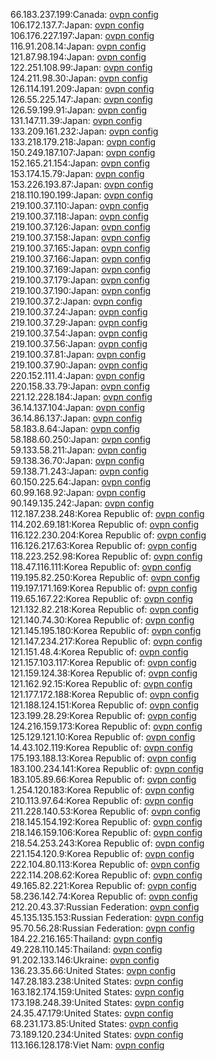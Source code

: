 66.183.237.199:Canada: [ovpn config](vpn/66_183_237_199.ovpn)  
106.172.137.7:Japan: [ovpn config](vpn/106_172_137_7.ovpn)  
106.176.227.197:Japan: [ovpn config](vpn/106_176_227_197.ovpn)  
116.91.208.14:Japan: [ovpn config](vpn/116_91_208_14.ovpn)  
121.87.98.194:Japan: [ovpn config](vpn/121_87_98_194.ovpn)  
122.251.108.99:Japan: [ovpn config](vpn/122_251_108_99.ovpn)  
124.211.98.30:Japan: [ovpn config](vpn/124_211_98_30.ovpn)  
126.114.191.209:Japan: [ovpn config](vpn/126_114_191_209.ovpn)  
126.55.225.147:Japan: [ovpn config](vpn/126_55_225_147.ovpn)  
126.59.199.91:Japan: [ovpn config](vpn/126_59_199_91.ovpn)  
131.147.11.39:Japan: [ovpn config](vpn/131_147_11_39.ovpn)  
133.209.161.232:Japan: [ovpn config](vpn/133_209_161_232.ovpn)  
133.218.179.218:Japan: [ovpn config](vpn/133_218_179_218.ovpn)  
150.249.187.107:Japan: [ovpn config](vpn/150_249_187_107.ovpn)  
152.165.21.154:Japan: [ovpn config](vpn/152_165_21_154.ovpn)  
153.174.15.79:Japan: [ovpn config](vpn/153_174_15_79.ovpn)  
153.226.193.87:Japan: [ovpn config](vpn/153_226_193_87.ovpn)  
218.110.190.199:Japan: [ovpn config](vpn/218_110_190_199.ovpn)  
219.100.37.110:Japan: [ovpn config](vpn/219_100_37_110.ovpn)  
219.100.37.118:Japan: [ovpn config](vpn/219_100_37_118.ovpn)  
219.100.37.126:Japan: [ovpn config](vpn/219_100_37_126.ovpn)  
219.100.37.158:Japan: [ovpn config](vpn/219_100_37_158.ovpn)  
219.100.37.165:Japan: [ovpn config](vpn/219_100_37_165.ovpn)  
219.100.37.166:Japan: [ovpn config](vpn/219_100_37_166.ovpn)  
219.100.37.169:Japan: [ovpn config](vpn/219_100_37_169.ovpn)  
219.100.37.179:Japan: [ovpn config](vpn/219_100_37_179.ovpn)  
219.100.37.190:Japan: [ovpn config](vpn/219_100_37_190.ovpn)  
219.100.37.2:Japan: [ovpn config](vpn/219_100_37_2.ovpn)  
219.100.37.24:Japan: [ovpn config](vpn/219_100_37_24.ovpn)  
219.100.37.29:Japan: [ovpn config](vpn/219_100_37_29.ovpn)  
219.100.37.54:Japan: [ovpn config](vpn/219_100_37_54.ovpn)  
219.100.37.56:Japan: [ovpn config](vpn/219_100_37_56.ovpn)  
219.100.37.81:Japan: [ovpn config](vpn/219_100_37_81.ovpn)  
219.100.37.90:Japan: [ovpn config](vpn/219_100_37_90.ovpn)  
220.152.111.4:Japan: [ovpn config](vpn/220_152_111_4.ovpn)  
220.158.33.79:Japan: [ovpn config](vpn/220_158_33_79.ovpn)  
221.12.228.184:Japan: [ovpn config](vpn/221_12_228_184.ovpn)  
36.14.137.104:Japan: [ovpn config](vpn/36_14_137_104.ovpn)  
36.14.86.137:Japan: [ovpn config](vpn/36_14_86_137.ovpn)  
58.183.8.64:Japan: [ovpn config](vpn/58_183_8_64.ovpn)  
58.188.60.250:Japan: [ovpn config](vpn/58_188_60_250.ovpn)  
59.133.58.211:Japan: [ovpn config](vpn/59_133_58_211.ovpn)  
59.138.36.70:Japan: [ovpn config](vpn/59_138_36_70.ovpn)  
59.138.71.243:Japan: [ovpn config](vpn/59_138_71_243.ovpn)  
60.150.225.64:Japan: [ovpn config](vpn/60_150_225_64.ovpn)  
60.99.168.92:Japan: [ovpn config](vpn/60_99_168_92.ovpn)  
90.149.135.242:Japan: [ovpn config](vpn/90_149_135_242.ovpn)  
112.187.238.248:Korea Republic of: [ovpn config](vpn/112_187_238_248.ovpn)  
114.202.69.181:Korea Republic of: [ovpn config](vpn/114_202_69_181.ovpn)  
116.122.230.204:Korea Republic of: [ovpn config](vpn/116_122_230_204.ovpn)  
116.126.217.63:Korea Republic of: [ovpn config](vpn/116_126_217_63.ovpn)  
118.223.252.98:Korea Republic of: [ovpn config](vpn/118_223_252_98.ovpn)  
118.47.116.111:Korea Republic of: [ovpn config](vpn/118_47_116_111.ovpn)  
119.195.82.250:Korea Republic of: [ovpn config](vpn/119_195_82_250.ovpn)  
119.197.171.169:Korea Republic of: [ovpn config](vpn/119_197_171_169.ovpn)  
119.65.167.22:Korea Republic of: [ovpn config](vpn/119_65_167_22.ovpn)  
121.132.82.218:Korea Republic of: [ovpn config](vpn/121_132_82_218.ovpn)  
121.140.74.30:Korea Republic of: [ovpn config](vpn/121_140_74_30.ovpn)  
121.145.195.180:Korea Republic of: [ovpn config](vpn/121_145_195_180.ovpn)  
121.147.234.217:Korea Republic of: [ovpn config](vpn/121_147_234_217.ovpn)  
121.151.48.4:Korea Republic of: [ovpn config](vpn/121_151_48_4.ovpn)  
121.157.103.117:Korea Republic of: [ovpn config](vpn/121_157_103_117.ovpn)  
121.159.124.38:Korea Republic of: [ovpn config](vpn/121_159_124_38.ovpn)  
121.162.92.15:Korea Republic of: [ovpn config](vpn/121_162_92_15.ovpn)  
121.177.172.188:Korea Republic of: [ovpn config](vpn/121_177_172_188.ovpn)  
121.188.124.151:Korea Republic of: [ovpn config](vpn/121_188_124_151.ovpn)  
123.199.28.29:Korea Republic of: [ovpn config](vpn/123_199_28_29.ovpn)  
124.216.159.173:Korea Republic of: [ovpn config](vpn/124_216_159_173.ovpn)  
125.129.121.10:Korea Republic of: [ovpn config](vpn/125_129_121_10.ovpn)  
14.43.102.119:Korea Republic of: [ovpn config](vpn/14_43_102_119.ovpn)  
175.193.188.13:Korea Republic of: [ovpn config](vpn/175_193_188_13.ovpn)  
183.100.234.141:Korea Republic of: [ovpn config](vpn/183_100_234_141.ovpn)  
183.105.89.66:Korea Republic of: [ovpn config](vpn/183_105_89_66.ovpn)  
1.254.120.183:Korea Republic of: [ovpn config](vpn/1_254_120_183.ovpn)  
210.113.97.64:Korea Republic of: [ovpn config](vpn/210_113_97_64.ovpn)  
211.228.140.53:Korea Republic of: [ovpn config](vpn/211_228_140_53.ovpn)  
218.145.154.192:Korea Republic of: [ovpn config](vpn/218_145_154_192.ovpn)  
218.146.159.106:Korea Republic of: [ovpn config](vpn/218_146_159_106.ovpn)  
218.54.253.243:Korea Republic of: [ovpn config](vpn/218_54_253_243.ovpn)  
221.154.120.9:Korea Republic of: [ovpn config](vpn/221_154_120_9.ovpn)  
222.104.80.113:Korea Republic of: [ovpn config](vpn/222_104_80_113.ovpn)  
222.114.208.62:Korea Republic of: [ovpn config](vpn/222_114_208_62.ovpn)  
49.165.82.221:Korea Republic of: [ovpn config](vpn/49_165_82_221.ovpn)  
58.236.142.74:Korea Republic of: [ovpn config](vpn/58_236_142_74.ovpn)  
212.20.43.37:Russian Federation: [ovpn config](vpn/212_20_43_37.ovpn)  
45.135.135.153:Russian Federation: [ovpn config](vpn/45_135_135_153.ovpn)  
95.70.56.28:Russian Federation: [ovpn config](vpn/95_70_56_28.ovpn)  
184.22.216.165:Thailand: [ovpn config](vpn/184_22_216_165.ovpn)  
49.228.110.145:Thailand: [ovpn config](vpn/49_228_110_145.ovpn)  
91.202.133.146:Ukraine: [ovpn config](vpn/91_202_133_146.ovpn)  
136.23.35.66:United States: [ovpn config](vpn/136_23_35_66.ovpn)  
147.28.183.238:United States: [ovpn config](vpn/147_28_183_238.ovpn)  
163.182.174.159:United States: [ovpn config](vpn/163_182_174_159.ovpn)  
173.198.248.39:United States: [ovpn config](vpn/173_198_248_39.ovpn)  
24.35.47.179:United States: [ovpn config](vpn/24_35_47_179.ovpn)  
68.231.173.85:United States: [ovpn config](vpn/68_231_173_85.ovpn)  
73.189.120.234:United States: [ovpn config](vpn/73_189_120_234.ovpn)  
113.166.128.178:Viet Nam: [ovpn config](vpn/113_166_128_178.ovpn)  
